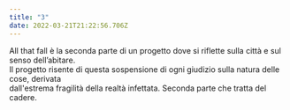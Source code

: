 ```yaml
---
title: "3"
date: 2022-03-21T21:22:56.706Z
---
```

All that fall è la seconda parte di un progetto dove si riflette sulla città e sul senso dell’abitare.\
Il progetto risente di questa sospensione di ogni giudizio sulla natura delle cose, derivata\
dall'estrema fragilità della realtà infettata. Seconda parte che tratta del cadere.